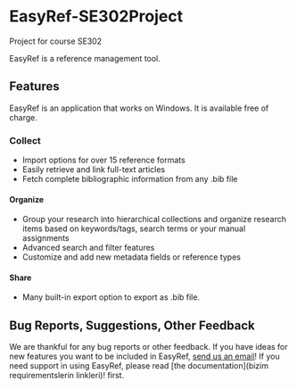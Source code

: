 # EasyRef-SE302Project
 Project for course SE302
 
EasyRef is a reference management tool.


## Features
EasyRef is an application that works on Windows. It is available free of charge.


### Collect
- Import options for over 15 reference formats
- Easily retrieve and link full-text articles
- Fetch complete bibliographic information from any .bib file
	
#### Organize

- Group your research into hierarchical collections and organize research items based on keywords/tags, search terms or your manual assignments
- Advanced search and filter features
- Customize and add new metadata fields or reference types

#### Share

- Many built-in export option to export as .bib file.

## Bug Reports, Suggestions, Other Feedback

We are thankful for any bug reports or other feedback.
If you have ideas for new features you want to be included in EasyRef, [send us an email](utkuyuri@gmail.com)!
If you need support in using EasyRef, please read [the documentation](bizim requirementslerin linkleri)! first.



  [BibTeX]: https://www.ctan.org/pkg/bibtex
  [Biblatex]: https://www.ctan.org/pkg/biblatex
  [install4j]: https://www.ej-technologies.com/products/install4j/overview.html
  [JavaFX]: https://en.wikipedia.org/wiki/JavaFX

